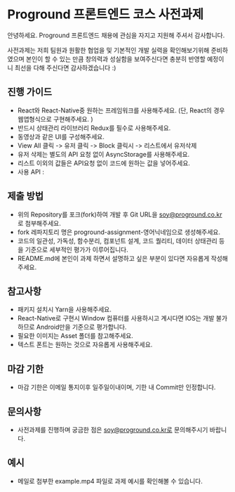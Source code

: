 # Proground 프론트엔드 코스 사전과제

안녕하세요. Proground 프론트엔드 채용에 관심을 자지고 지원해 주셔서 감사합니다.

사전과제는 저희 팀원과 원활한 협업을 및 기본적인 개발 실력을 확인해보기위해 준비하였으며 
본인이 할 수 있는 만큼 창의력과 성실함을 보여주신다면 충분히 반영할 예정이니 최선을 다해 주신다면 감사하겠습니다 :)


## 진행 가이드
- React와 React-Native중 원하는 프레임워크를 사용해주세요. (단, React의 경우 웹앱형식으로 구현해주세요. )
- 반드시 상태관리 라이브러리 Redux를 필수로 사용해주세요.
- 동영상과 같은 UI를 구성해주세요.
- View All 클릭  ->  유저 클릭  ->   Block 클릭시 ->  리스트에서 유저삭제
- 유저 삭제는 별도의 API 요청 없이 AsyncStorage를 사용해주세요.
- 리스트 이외의 값들은 API요청 없이 코드에 원하는 값을 넣어주세요.
- 사용 API : 

## 제출 방법
- 위의 Repository를 포크(fork)하여 개발 후 Git URL을 soy@proground.co.kr 로 첨부해주세요.
- fork 레파지토리 명은 proground-assignment-영어닉네임으로 생성해주세요.
- 코드의 일관성, 가독성, 함수분리, 컴포넌트 설계, 코드 퀄리티, 데이터 상태관리 등을 기준으로 세부적인 평가가 이루어집니다.
- README.md에 본인이 과제 하면서 설명하고 싶은 부분이 있다면 자유롭게 작성해주세요.


## 참고사항
 - 패키지 설치시 Yarn을 사용해주세요.
 - React-Native로 구현시 Window 컴퓨터를 사용하시고 계시다면 IOS는 개발 불가하므로 Android만을 기준으로 평가합니다.
 - 필요한 이미지는 Asset 폴더를 참고해주세요.
 - 텍스트 폰트는 원하는 것으로 자유롭게 사용해주세요.


## 마감 기한
- 마감 기한은 이메일 통지이후 일주일이내이며, 기한 내 Commit만 인정합니다.

## 문의사항
- 사전과제를 진행하며 궁금한 점은 soy@proground.co.kr로 문의해주시기 바랍니다.

## 예시 
- 메일로 첨부한 example.mp4 파일로 과제 예시를 확인해볼 수 있습니다.
